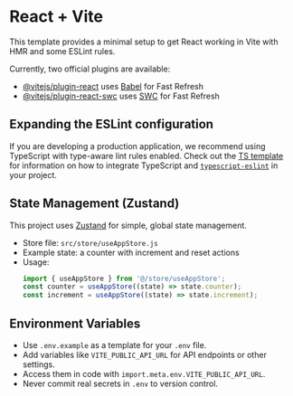 # React + Vite

This template provides a minimal setup to get React working in Vite with HMR and some ESLint rules.

Currently, two official plugins are available:

- [@vitejs/plugin-react](https://github.com/vitejs/vite-plugin-react/blob/main/packages/plugin-react) uses [Babel](https://babeljs.io/) for Fast Refresh
- [@vitejs/plugin-react-swc](https://github.com/vitejs/vite-plugin-react/blob/main/packages/plugin-react-swc) uses [SWC](https://swc.rs/) for Fast Refresh

## Expanding the ESLint configuration

If you are developing a production application, we recommend using TypeScript with type-aware lint rules enabled. Check out the [TS template](https://github.com/vitejs/vite/tree/main/packages/create-vite/template-react-ts) for information on how to integrate TypeScript and [`typescript-eslint`](https://typescript-eslint.io) in your project.

## State Management (Zustand)

This project uses [Zustand](https://zustand-demo.pmnd.rs/) for simple, global state management.

- Store file: `src/store/useAppStore.js`
- Example state: a counter with increment and reset actions
- Usage:
  ```js
  import { useAppStore } from '@/store/useAppStore';
  const counter = useAppStore((state) => state.counter);
  const increment = useAppStore((state) => state.increment);
  ```

## Environment Variables

- Use `.env.example` as a template for your `.env` file.
- Add variables like `VITE_PUBLIC_API_URL` for API endpoints or other settings.
- Access them in code with `import.meta.env.VITE_PUBLIC_API_URL`.
- Never commit real secrets in `.env` to version control.
